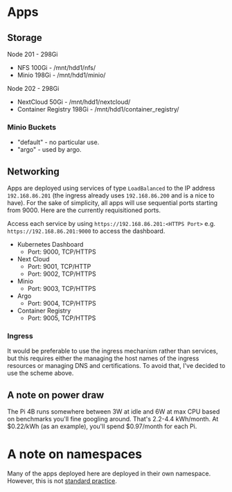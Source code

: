 # Apps

## Storage

Node 201 - 298Gi

* NFS 100Gi - /mnt/hdd1/nfs/
* Minio 198Gi - /mnt/hdd1/minio/

Node 202 - 298Gi

* NextCloud 50Gi - /mnt/hdd1/nextcloud/
* Container Registry 198Gi - /mnt/hdd1/container_registry/

### Minio Buckets

- "default" - no particular use.
- "argo" - used by argo.

## Networking

Apps are deployed using services of type `LoadBalanced` to the IP address `192.168.86.201` (the ingress already uses `192.168.86.200` and is a nice to have). For the sake of simplicity, all apps will use sequential ports starting from 9000. Here are the currently requisitioned ports.

Access each service by using `https://192.168.86.201:<HTTPS Port>` e.g. `https://192.168.86.201:9000` to access the dashboard.

- Kubernetes Dashboard
    - Port: 9000, TCP/HTTPS
- Next Cloud
    - Port: 9001, TCP/HTTP
    - Port: 9002, TCP/HTTPS
- Minio
    - Port: 9003, TCP/HTTPS
- Argo
    - Port: 9004, TCP/HTTPS
- Container Registry
    - Port: 9005, TCP/HTTPS

### Ingress

It would be preferable to use the ingress mechanism rather than services, but this requires either the managing the host names of the ingress resources or managing DNS and certifications. To avoid that, I've decided to use the scheme above.

## A note on power draw

The Pi 4B runs somewhere between 3W at idle and 6W at max CPU based on benchmarks you'll fine googling around. That's 2.2-4.4 kWh/month. At $0.22/kWh (as an example), you'll spend $0.97/month for each Pi.

# A note on namespaces

Many of the apps deployed here are deployed in their own namespace. However, this is not [standard practice](https://kubernetes.io/docs/concepts/overview/working-with-objects/namespaces/).
